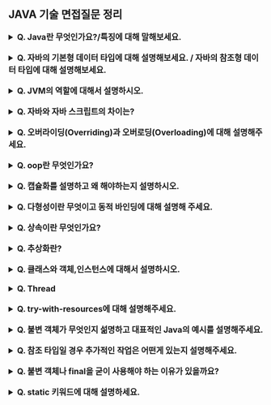 ## JAVA 기술 면접질문 정리

<details>
    <summary style="font-size : 16px;"><strong>  Q. Java란 무엇인가요?/특징에 대해 말해보세요.   </strong></summary></br>
   
   자바는 현재 웹 어플리케이션 분야에서 가장 많이 사용되는 언어 중 하나입니다.<br>
   
   특징으로는 
1. 운영체제(OS)에 독립적(이식성이 높음)
2. 객체지향 언어
3. 자동 메모리 관리
4. 멀티 쓰레드 지원
5. 동적 로딩을 지원
6. 네트워크 분산 환경을 지원 등이 있습니다.

</details></br>

<details>
    <summary style="font-size : 16px;"><strong>  Q. 자바의 기본형 데이터 타입에 대해 설명해보세요. / 자바의 참조형 데이터 타입에 대해 설명해보세요.   </strong></summary></br>
   
   논리값(true(참)/false(거짓))을 표현하는 boolean(불리언)형,
단일문자를 표현하는 char(캐릭터)형, 소수점이 없는 정수를 표현하는 byte(바이트), short(숏), int(인트), long(롱), 소 수점이 있는 실수를 표현하는 float(플롯), double(더블) 총 8개의 기본형 데이터 타입이 있습니다. <br>
(32비트 환경에서 char형은 2바이트, byte형은 1바이트, short형은 2바이트, int형은 4바이트, long형은 8바이트, float 은 4바이트, 더블은 8바이트의 크기를 가지고 데이터를 표현한다) <br>
참조형 데이터 타입은 객체의 주소를 저장하고 참조하는 타입으로 클래스(Class), 배열(Array), 열거(enum), 인터페이스(interface)가 있습니다.

</details></br>


<details>
    <summary style="font-size : 16px;"><strong>  Q. JVM의 역할에 대해서 설명하시오.   </strong></summary></br>
   
   JVM은 스택 기반으로 동작하며, Java Byte Code를 OS에 맞게 해석 해주는 역할을 하고 가비지컬렉션을 통해 자동적인 메모리 관리를 해줍니다.

</details></br>


<details>
    <summary style="font-size : 16px;"><strong>  Q. 자바와 자바 스크립트의 차이는?   </strong></summary></br>
   
   둘 모두 자바라는 단어가 들어갈 뿐 직접적인 관련은 없습니다. <br>
자바는 어플리케이션을 개발하기 위한 프로그래밍 언어를 뜻하며 자바스크립트는 정적인 HTML 페이지를 브라우저 상에서 동적으로 보이도록 하는 웹 클라이언트 사이드 언어를 뜻합니다.

</details></br>


<details>
    <summary style="font-size : 16px;"><strong>  Q. 오버라이딩(Overriding)과 오버로딩(Overloading)에 대해 설명해주세요.   </strong></summary></br>
   
   오버라이딩(Overriding)은 상위 클래스에 있는 메소드를 하위 클래스에서 재정의 하는 것을 말하고, <br>
    오버로딩(Overloading)은 매개변수의 개수나 타입을 다르게 하여 같은 이름의 메소드를 여러 개 정의하는 것을 말합니다.

</details></br>


<details>
    <summary style="font-size : 16px;"><strong>  Q. oop란 무엇인가요?   </strong></summary></br>

   일단 객체(Object)란?<br>
   세상에 존재하는 모든 것을 의미, 프로그래밍에서의 객체는 데이터의 분산을 막기 위해 데이터와 기능을 하나로 묶은 그룹을 의미한다.<br><br>
   Object-Oriented Programming의 약자로 객체지향프로그래밍 언어를 뜻하며 <br>
   이러한 객체들을 만들고 이것들을 하나씩 조립, 연결하여 전체 프로그램을 완성하는 기법입니다.
   
   장점 : 유지보수 편리, 재사용성, 생산성 향상, 직관적 코드 분석 가능<br>
   단점 : 설계 단계에 많은 시간 소모, 실행 속도 저하, 코딩 난이도 상승, 지나친 프로그램의 객체화로 실제 세계의 모습을 그대로 반영하지 못함<br>
   특징 : 캡슐화, 상속, 다형성, 추상화<br>
   
</details></br>


<details>
    <summary style="font-size : 16px;"><strong>  Q. 캡슐화를 설명하고 왜 해야하는지 설명하시오.   </strong></summary></br>
   
캡슐화는 객체에 대한 관련 데이터들과 행위를 하나로 묶어 외부에 노출되지 않도록 은닉하는 것을 말합니다. <br>
캡슐화를 하면 객체의 사용자로부터 정보 은폐가 가능하며 객체를 포함한 정보의 손상과 오용을 막을 수 있습니다 . <br>
또한 처리된 결과만 사용하므로 객체의 이식성이 좋습니다.<br>

</details></br>


<details>
    <summary style="font-size : 16px;"><strong>  Q. 다형성이란 무엇이고 동적 바인딩에 대해 설명해 주세요.   </strong></summary></br>
   
   다형성이란 동일한 부모 클래스 타입을 상속받은 후손 클래스 타입들을 부모 타입으로 처리하는 기술을 의미 합니다.<br>
   <strong>(== 다형성이란 하나의 객체에 여러 가지 타입을 대입할 수 있다는 것을 의미합니다.)</strong><br><br>
   
   이 다형성을 지원하기 위해서는 동적 바인딩이 필수적입니다.<br>
   동적 바인딩이란 부모타입으로 참조되는 후손객체의 오버라이딩된 메소드에 적용되며, 컴파일 시에는 부모의 메소드를 정적 바인딩해 두었다가 <br>
   프로그램이 실행될 때 참 조하는 후손의 오버라이딩된 메소드로 연결을 바꾸어 실행하는 것을 말합니다.<br>
   (실행하는 시점에 성격이 결정되는것)<br>

</details></br>



<details>
    <summary style="font-size : 16px;"><strong>  Q. 상속이란 무엇인가요?  </strong></summary></br>
   
상속이란 기존의 클래스를 재사용하여 새로운 클래스를 작성하는 것입니다.<br>
● 장점 : 코드의 재사용성을 높이고 중복을 제거하여 생산성 향상과 보다 편하게 유지 보수가 가능해 집니다.<br>
● 단점 : 굳이 단점이라고 하자면 상속받은 부모클래스를 변형 시 자식 클래스도 동일하게 변형되어 개별적으로 수정이 불가능하다는 점입니다.<br>

</details></br>


<details>
    <summary style="font-size : 16px;"><strong>  Q. 추상화란?  </strong></summary></br>
   
OOP 관점에서 추상화는 클래스를 정의할 때, 불필요한 부분을 생략하고, 객체의 속성 중 중요한 것에만 중점을 두어 개략화 하는것,<br>
즉 불필요한 부분을 제거하고 클래스들의 중요하고 공통된 부분을 추출하여 슈퍼 클래스로 선정하는것을 말합니다. <br><br>
장점 : 유지보수 증가, 코드 중복 감소, 코드의 재상용성 증가<br>

</details></br>


<details>
    <summary style="font-size : 16px;"><strong>  Q. 클래스와 객체,인스턴스에 대해서 설명하시오.  </strong></summary></br>
   
클래스는 객체를 만들어내기 위한 설계도 혹은 틀 이라고 할 수 있고, 객체를 생성하는데 사용합니다.<br>
객체는 설계도(클래스)를 기반으로 생성되며, 자신의 고유 이름과 상태, 행동을 갖습니다.<br>
여기서 상태는 필드(fields), 행동은 메소드(Method)라고 표현합니다.<br>
객체에 메모리가 할당되어 실제로 활용되는 실체는 '인스턴스'라고 부릅니다.<br>

</details></br>


<details>
    <summary style="font-size : 16px;"><strong>  Q. Thread  </strong></summary></br>
   
1. Thread란?<br>
쓰레드는 프로세스 내에서 실행되는 여러 흐름의 단위입니다.<br>
쓰레드는 한 프로세스 내에서 동작되는 여러 실행의 흐름으로 프로세스 내의 주소 공간이나 자원들을 프로세스 내의 스레드끼리 공유하면서 실행됩니다.

2. 멀티쓰레드란? 장점은?
하나의 응용프로그램을 여러 개의 스레드로 구성하고 각 스레드로 하여금 하나의 작업을 처리하도록 하는 것입니다.<br>
1: 시스템 콜이 줄어들어 자원을 효율적으로 관리할 수 있습니다.<br>
2: 스레드 간 데이터를 주고 받는 것이 간단해져서 시스템 자원 소모가 줌.<br>
3: Stack 영역을 제외한 모든 메모리를 공유하기 때문에 통신의 부담이 적다.<br>

3. Thread 생성방법
Thread 클래스를 상속받아 run 메소드를 오버라이딩 하는 것과 Runnable 인터페이스를 implements 하여 run 메소드를 정의하는 것입니다.<br>
Runnable 인터페이스는 스레드 생성 시 반드시 구현해야 하는 run 메소드를 Thread 클래스와 분리하고 구현을 강제하는 인터페이스입니다.<br>
Thread 클래스의 또 다른 기능을 확장하거나 재정의를 해야할 경우라면 Runnable 인터페이스 대신 Thread 클래스를 상속하는게 더 효과적입니다.<br>

4. 프로세스와 쓰레드의 차이점
운영 체제는 프로세스마다 각각 독립된 메모리 영역을, Code/Data/Stack/Heap의 형식으로 할당,<br>
프로세스는 다른 프로세스의 변수나 자료에 접근할 수 없습니다.(IPC, LPC, 공유메모리 사용 제외) <br>
쓰레드는 프로세스 안에 포함되어 있으며 쓰레드는 프로세스 내에서 Stack 메모리 영역을 제외한 다른 메모리 영역을 같은 프로세스 내 다른 스레드와 공유합니다.<br>
프로세스가 오류가 발생하여 프로세스가 종료되면 다른 프로세스에게 영향을 주지 않지만 스레드는 메모리영역을 공유하기 때문에<br>
하나의 스레드에서 오류가 발생하면 같은 프로세스 내의 다른 스레드 모두가 강제 종료됩니다.<br>


</details></br>


<details>
    <summary style="font-size : 16px;"><strong>  Q. try-with-resources에 대해 설명해주세요.  </strong></summary></br>
   
try-with-resources는 try-catch-finally의 문제점을 보완하기 위해 나온 개념입니다.<br>
try( ... ) 안에 자원 객체를 전달하면, try블록이 끝나고 자동으로 자원 해제 해주는 기능을 말합니다. <br>
따로 finally 구문이나 모든 catch 구문에 종료 처리를 하지 않아도 되는 장점이 있습니다.<br>

</details></br>


<details>
    <summary style="font-size : 16px;"><strong>  Q. 불변 객체가 무엇인지 섦명하고 대표적인 Java의 예시를 설명해주세요.  </strong></summary></br>
   
불변 객체는 객체 생성 이후 내부의 상태가 변하지 않는 객체를 말합니다.<br>
Java에서는 필드가 원시 타입인 경우 final 키워드를 사용해 불변 객체를 만들 수 있고,<br>
참조 타입일 경우엔 추가적인 작업이 필요합니다.<br>

</details></br>


<details>
    <summary style="font-size : 16px;"><strong>  Q. 참조 타입일 경우 추가적인 작업은 어떤게 있는지 설명해주세요.  </strong></summary></br>
   
참조 타입은 대표적으로 1.객체를 참조할 수도 있고, 2.배열이나 3.List 등을 참조할 수 있습니다.<br><br>
 
1. 참조 변수가 일반 객체인 경우 객체를 사용하는 필드의 참조 변수도 불변 객체로 변경해야 합니다.<br>
2. 배열일 경우 배열을 받아 copy해서 저장하고, getter를 clone으로 반환하도록 하면 됩니다.<br>
(배열을 그대로 참조하거나, 반환할 경우 외부에서 내부 값을 변경할 수 있음. 때문에 clone을 반환해 외부에서 값 변경하지 못하게 함)<br>
3. 리스트인 경우에도 배열과 마찬가지로 생성시 새로운 List를 만들어 값을 복사하도록 해야 합니다.<br>
배열과 리스트는 내부를 복사하여 전달하는데, 이를 방어적 복사(defensive-copy)라고 합니다.<br>

</details></br>


<details>
    <summary style="font-size : 16px;"><strong>  Q. 불변 객체나 final을 굳이 사용해야 하는 이유가 있을까요?  </strong></summary></br>
   
1. Thread-Safe하여 병렬 프로그래밍에 유용하며, 동기화를 고려하지 않아도 된다.<br>
(공유 자원이 불변이기 때문에 항상 동일한 값을 반환하기 때문)<br>
2. 실패 원자적인 메소드를 만들 수 있다.<br>
(어떠한 예외가 발생되더라도 메소드 호출 전의 상태를 유지할 수 있어 예외 발생 전과 똑같은 상태로 다음 로직 처리 가능)<br>
3. 부수효과를 피해 오류를 최소화 할 수 있다.<br>
※ 부수효과 : 변수의 값이 바뀌거나 객체의 필드 값을 설정하거나 예외나 오류가 발생하여 실행이 중단되는 현상<br>
4. 메소드 호출 시 파라미터 값이 변하지 않는다는 것을 보장할 수 있다.<br>
5. 가비지 컬렉션 성능을 높일 수 있다.<br>
(가비지 컬렉터가 스캔하는 객체의 수가 줄기 때문에 Gc 수행 시 지연시간도 줄어든다.)<br>

</details></br>


<details>
    <summary style="font-size : 16px;"><strong>  Q. static 키워드에 대해 설명하세요.  </strong></summary></br>
   
변수에 static를 적용하면 같은 클래스 타입의 객체들이 공유할 수 있는 클래스 변수가 됩니다.<br>
static 메소드는 객체에 의존적이지 않은 작업을 수행 할 수 있게 됩니다.<br> 
클래스명을 통한 메소드 호출이 가능해집니다. 오버라이딩도 되지 않으며 상속받은 클래스에서 사용할 수 없습니다.<br>
+ 클래스가 초기화될 때 수행되고 main()메소드보다 먼저 수행되는 static 초기화 블록으로도 사용할 수 있습니다.<br>

</details></br>

